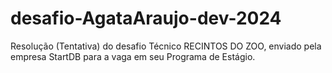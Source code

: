 # desafio-AgataAraujo-dev-2024
Resolução (Tentativa) do desafio Técnico RECINTOS DO ZOO, enviado pela empresa StartDB para a vaga em seu Programa de Estágio.
